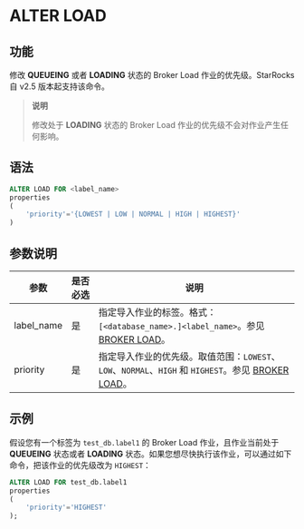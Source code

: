# ALTER LOAD

## 功能

修改 **QUEUEING** 或者 **LOADING** 状态的 Broker Load 作业的优先级。StarRocks 自 v2.5 版本起支持该命令。

> **说明**
>
> 修改处于 **LOADING** 状态的 Broker Load 作业的优先级不会对作业产生任何影响。

## 语法

```SQL
ALTER LOAD FOR <label_name>
properties
(
    'priority'='{LOWEST | LOW | NORMAL | HIGH | HIGHEST}'
)
```

## 参数说明

| **参数**   | **是否必选** | **说明**                                                     |
| ---------- | ------------ | ------------------------------------------------------------ |
| label_name | 是           | 指定导入作业的标签。格式：`[<database_name>.]<label_name>`。参见 [BROKER LOAD](../data-manipulation/BROKER_LOAD.md#label)。 |
| priority   | 是           | 指定导入作业的优先级。取值范围：`LOWEST`、`LOW`、`NORMAL`、`HIGH` 和 `HIGHEST`。参见 [BROKER LOAD](../data-manipulation/BROKER_LOAD.md#opt_properties)。 |

## 示例

假设您有一个标签为 `test_db.label1` 的 Broker Load 作业，且作业当前处于 **QUEUEING** 状态或者 **LOADING** 状态。如果您想尽快执行该作业，可以通过如下命令，把该作业的优先级改为 `HIGHEST`：

```SQL
ALTER LOAD FOR test_db.label1
properties
(
    'priority'='HIGHEST'
);
```
